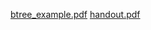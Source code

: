 [btree_example.pdf](https://github.com/user-attachments/files/19377411/btree_example.pdf)
[handout.pdf](https://github.com/user-attachments/files/19377413/handout.pdf)
